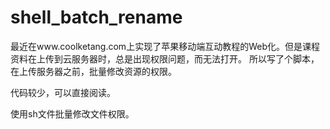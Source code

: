 # shell_batch_rename
最近在www.coolketang.com上实现了苹果移动端互动教程的Web化。但是课程资料在上传到云服务器时，总是出现权限问题，而无法打开。
所以写了个脚本，在上传服务器之前，批量修改资源的权限。

代码较少，可以直接阅读。

使用sh文件批量修改文件权限。
